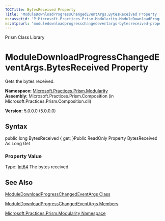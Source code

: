 ```yaml
---
TOCTitle: BytesReceived Property
Title: 'ModuleDownloadProgressChangedEventArgs.BytesReceived Property (Microsoft.Practices.Prism.Modularity)'
ms:assetid: 'P:Microsoft.Practices.Prism.Modularity.ModuleDownloadProgressChangedEventArgs.BytesReceived'
ms:mtpsurl: 'moduledownloadprogresschangedeventargs-bytesreceived-property-mspp-modularity.md'
---
```


Prism Class Library

ModuleDownloadProgressChangedEventArgs.BytesReceived Property
=================================================================

Gets the bytes received.

**Namespace:** [Microsoft.Practices.Prism.Modularity](https://msdn.microsoft.com/library/microsoft.practices.prism.modularity)
**Assembly:** Microsoft.Practices.Prism.Composition (in Microsoft.Practices.Prism.Composition.dll)

**Version:** 5.0.0.0 (5.0.0.0)

## Syntax


public long BytesReceived { get; }Public ReadOnly Property BytesReceived As Long Get
### Property Value

Type: [Int64](http://msdn.microsoft.com/en-us/library/6yy583ek)
The bytes received.

See Also
--------


[ModuleDownloadProgressChangedEventArgs Class](https://msdn.microsoft.com/library/microsoft.practices.prism.modularity.moduledownloadprogresschangedeventargs)

[ModuleDownloadProgressChangedEventArgs Members](https://msdn.microsoft.com/allmembers.t:microsoft.practices.prism.modularity.moduledownloadprogresschangedeventargs)

[Microsoft.Practices.Prism.Modularity Namespace](https://msdn.microsoft.com/library/microsoft.practices.prism.modularity)
